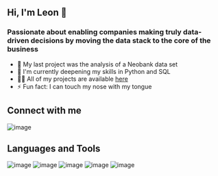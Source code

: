 ## Hi, I'm Leon 👋
### Passionate about enabling companies making truly data-driven decisions by moving the data stack to the core of the business

- 🔭 My last project was the analysis of a Neobank data set
- 🌱 I'm currently deepening my skills in Python and SQL
- 👨‍💻 All of my projects are available [here]([url](https://github.com/band-leon?tab=repositories)) 
- ⚡ Fun fact: I can touch my nose with my tongue
  
## Connect with me
![image](https://github.com/band-leon/band-leon/assets/139705561/a41d284e-3c8e-440f-9114-7d3af46faa50)

## Languages and Tools

![image](https://github.com/band-leon/band-leon/assets/139705561/928b1656-5661-41c4-a31b-65668f4e52f1)
![image](https://github.com/band-leon/band-leon/assets/139705561/c6264b3d-6201-4209-ac0a-dc6c4958e437)
![image](https://github.com/band-leon/band-leon/assets/139705561/ad0c5955-be9b-49c3-9499-100d4d81154b)
![image](https://github.com/band-leon/band-leon/assets/139705561/06e11415-28a3-4238-9d45-15b3cfa6c64e)
![image](https://github.com/band-leon/band-leon/assets/139705561/d0378ccb-e5dc-4b42-9ea7-340bddf9c8c1)
